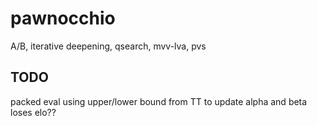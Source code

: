 # pawnocchio

A/B, iterative deepening, qsearch, mvv-lva, pvs

## TODO
packed eval
using upper/lower bound from TT to update alpha and beta loses elo??
